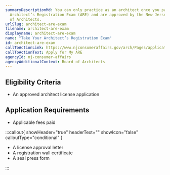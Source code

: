 ```yaml
---
summaryDescriptionMd: You can only practice as an architect once you pass the
  Architect’s Registration Exam (ARE) and are approved by the New Jersey Board
  of Architects.
urlSlug: architect-are-exam
filename: architect-are-exam
displayname: architect-are-exam
name: "Take Your Architect’s Registration Exam"
id: architect-are-exam
callToActionLink: https://www.njconsumeraffairs.gov/arch/Pages/applications.aspx
callToActionText: Apply for My ARE
agencyId: nj-consumer-affairs
agencyAdditionalContext: Board of Architects
---
```


## Eligibility Criteria

- An approved architect license application

## Application Requirements

- Applicable fees paid

:::callout{ showHeader="true" headerText="" showIcon="false" calloutType="conditional" }

- A license approval letter
- A registration wall certificate
- A seal press form

:::
